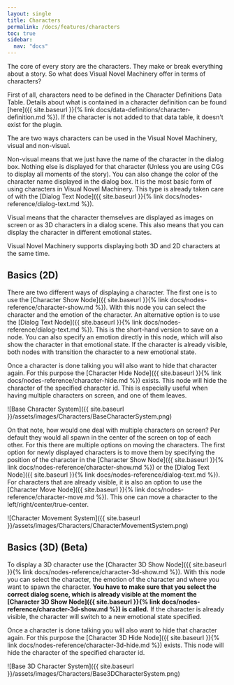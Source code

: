 ```yaml
---
layout: single
title: Characters
permalink: /docs/features/characters
toc: true
sidebar:
  nav: "docs"
---
```




The core of every story are the characters. They make or break everything about a story. So what does Visual Novel Machinery offer in terms of characters?

First of all, characters need to be defined in the Character Definitions Data Table. Details about what is contained in a character definition can be found [here]({{ site.baseurl }}{% link docs/data-definitions/character-definition.md %}). If the character is not added to that data table, it doesn't exist for the plugin.

The are two ways characters can be used in the Visual Novel Machinery, visual and non-visual. 

Non-visual means that we just have the name of the character in the dialog box. Nothing else is displayed for that character (Unless you are using CGs to display all moments of the story). You can also change the color of the character name displayed in the dialog box. It is the most basic form of using characters in Visual Novel Machinery. This type is already taken care of with the [Dialog Text Node]({{ site.baseurl }}{% link docs/nodes-reference/dialog-text.md %}).

Visual means that the character themselves are displayed as images on screen or as 3D characters in a dialog scene. This also means that you can display the character in different emotional states.

Visual Novel Machinery supports displaying both 3D and 2D characters at the same time.

## Basics (2D)
There are two different ways of displaying a character. The first one is to use the [Character Show Node]({{ site.baseurl }}{% link docs/nodes-reference/character-show.md %}). With this node you can select the character and the emotion of the character. An alternative option is to use the [Dialog Text Node]({{ site.baseurl }}{% link docs/nodes-reference/dialog-text.md %}). This is the short-hand version to save on a node. You can also specify an emotion directly in this node, which will also show the character in that emotional state. If the character is already visible, both nodes with transition the character to a new emotional state.

Once a character is done talking you will also want to hide that character again. For this purpose the [Character Hide Node]({{ site.baseurl }}{% link docs/nodes-reference/character-hide.md %}) exists. This node will hide the character of the specified character id. This is especially useful when having multiple characters on screen, and one of them leaves.

![Base Character System]({{ site.baseurl }}/assets/images/Characters/BaseCharacterSystem.png)

On that note, how would one deal with multiple characters on screen? Per default they would all spawn in the center of the screen on top of each other. For this there are multiple options on moving the characters. The first option for newly displayed characters is to move them by specifying the position of the character in the [Character Show Node]({{ site.baseurl }}{% link docs/nodes-reference/character-show.md %}) or the [Dialog Text Node]({{ site.baseurl }}{% link docs/nodes-reference/dialog-text.md %}). For characters that are already visible, it is also an option to use the [Character Move Node]({{ site.baseurl }}{% link docs/nodes-reference/character-move.md %}). This one can move a character to the left/right/center/true-center.

![Character Movement System]({{ site.baseurl }}/assets/images/Characters/CharacterMovementSystem.png)

## Basics (3D) (Beta)
To display a 3D character use the [Character 3D Show Node]({{ site.baseurl }}{% link docs/nodes-reference/character-3d-show.md %}). With this node you can select the character, the emotion of the character and where you want to spawn the character. **You have to make sure that you select the correct dialog scene, which is already visible at the moment the [Character 3D Show Node]({{ site.baseurl }}{% link docs/nodes-reference/character-3d-show.md %}) is called.** If the character is already visible, the character will switch to a new emotional state specified.

Once a character is done talking you will also want to hide that character again. For this purpose the [Character 3D Hide Node]({{ site.baseurl }}{% link docs/nodes-reference/character-3d-hide.md %}) exists. This node will hide the character of the specified character id.

![Base 3D Character System]({{ site.baseurl }}/assets/images/Characters/Base3DCharacterSystem.png)

